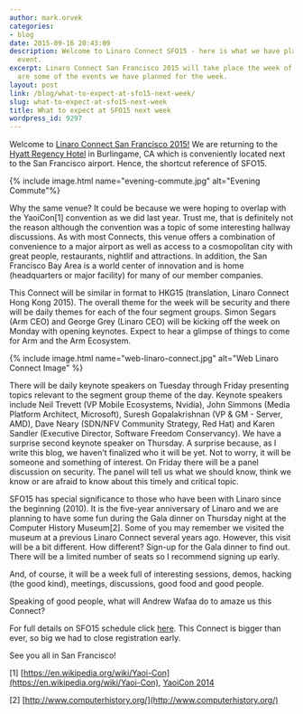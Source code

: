 ```yaml
---
author: mark.orvek
categories:
- blog
date: 2015-09-16 20:43:09
description: Welcome to Linaro Connect SFO15 - here is what we have planned for the
  event.
excerpt: Linaro Connect San Francisco 2015 will take place the week of September 21-25th.  Here
  are some of the events we have planned for the week.
layout: post
link: /blog/what-to-expect-at-sfo15-next-week/
slug: what-to-expect-at-sfo15-next-week
title: What to expect at SFO15 next week
wordpress_id: 9297
---
```


Welcome to [Linaro Connect San Francisco 2015!](https://connect.linaro.org/sfo15/)
We are returning to the [Hyatt Regency Hotel](http://sanfranciscoairport.hyatt.com/en/hotel/our-hotel.html) in Burlingame, CA which is conveniently located next to the San Francisco airport. Hence, the shortcut reference of SFO15.

{% include image.html name="evening-commute.jpg" alt="Evening Commute"%}

Why the same venue? It could be because we were hoping to overlap with the YaoiCon[1] convention as we did last year. Trust me, that is definitely not the reason although the convention was a topic of some interesting hallway discussions. As with most Connects, this venue offers a combination of convenience to a major airport as well as access to a cosmopolitan city with great people, restaurants, nightlif and attractions. In addition, the San Francisco Bay Area is a world center of innovation and is home (headquarters or major facility) for many of our member companies. 

This Connect will be similar in format to HKG15 (translation, Linaro Connect Hong Kong 2015). The overall theme for the week will be security and there will be daily themes for each of the four segment groups. Simon Segars (Arm CEO) and George Grey (Linaro CEO) will be kicking off the week on Monday with opening keynotes. Expect to hear a glimpse of things to come for Arm and the Arm Ecosystem.


{% include image.html name="web-linaro-connect.jpg" alt="Web Linaro Connect Image" %}

There will be daily keynote speakers on Tuesday through Friday presenting topics relevant to the segment group theme of the day. Keynote speakers include Neil Trevett (VP Mobile Ecosystems, Nvidia), John Simmons (Media Platform Architect, Microsoft), Suresh Gopalakrishnan (VP & GM - Server, AMD), Dave Neary (SDN/NFV Community Strategy, Red Hat) and Karen Sandler (Executive Director, Software Freedom Conservancy). We have a surprise second keynote speaker on Thursday. A surprise because, as I write this blog, we haven’t finalized who it will be yet. Not to worry, it will be someone and something of interest. On Friday there will be a panel discussion on security. The panel will tell us what we should know, think we know or are afraid to know about this timely and critical topic.

SFO15 has special significance to those who have been with Linaro since the beginning (2010). It is the five-year anniversary of Linaro and we are planning to have some fun during the Gala dinner on Thursday night at the Computer History Museum[2]. Some of you may remember we visited the museum at a previous Linaro Connect several years ago. However, this visit will be a bit different. How different? Sign-up for the Gala dinner to find out. There will be a limited number of seats so I recommend signing up early.

And, of course, it will be a week full of interesting sessions, demos, hacking (the good kind), meetings, discussions, good food and good people.

Speaking of good people, what will Andrew Wafaa do to amaze us this Connect?

For full details on SFO15 schedule click [here](https://sfo15.pathable.com/). This Connect is bigger than ever, so big we had to close registration early.

See you all in San Francisco!

[1] [https://en.wikipedia.org/wiki/Yaoi-Con](https://en.wikipedia.org/wiki/Yaoi-Con), [YaoiCon 2014](https://www.google.com/search?q=yaoicon+2014&espv=2&biw=1520&bih=893&tbm=isch&tbo=u&source=univ&sa=X&ved=0CDsQsARqFQoTCM6Ms7-c7ccCFQJaiAodp3sPqw&dpr=1)

[2] [http://www.computerhistory.org/](http://www.computerhistory.org/)